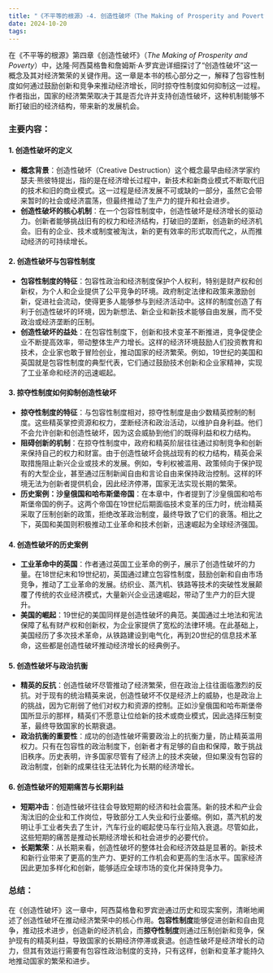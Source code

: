 ```yaml
---
title: "《不平等的根源》-4. 创造性破坏（The Making of Prosperity and Poverty）"
date: 2024-10-20
tags: 
---
```

在《不平等的根源》第四章《创造性破坏》（*The Making of Prosperity and Poverty*）中，达隆·阿西莫格鲁和詹姆斯·A·罗宾逊详细探讨了“创造性破坏”这一概念及其对经济繁荣的关键作用。这一章是本书的核心部分之一，解释了包容性制度如何通过鼓励创新和竞争来推动经济增长，同时掠夺性制度如何抑制这一过程。作者指出，国家的经济繁荣取决于其是否允许并支持创造性破坏，这种机制能够不断打破旧的经济结构，带来新的发展机会。

### 主要内容：

#### 1. **创造性破坏的定义**
   - **概念背景**：创造性破坏（Creative Destruction）这个概念最早由经济学家约瑟夫·熊彼特提出，指的是在经济增长过程中，新技术和新商业模式不断取代旧的技术和旧的商业模式。这一过程是经济发展不可或缺的一部分，虽然它会带来暂时的社会或经济震荡，但最终推动了生产力的提升和社会进步。
   - **创造性破坏的核心机制**：在一个包容性制度中，创造性破坏是经济增长的驱动力。创新者能够挑战旧有的权力和经济结构，打破旧的垄断，创造新的经济机会。旧有的企业、技术或制度被淘汰，新的更有效率的形式取而代之，从而推动经济的可持续增长。

#### 2. **创造性破坏与包容性制度**
   - **包容性制度的特征**：包容性政治和经济制度保护个人权利，特别是财产权和创新权，为个人和企业提供了公平竞争的环境。政府制定法律和政策来激励创新，促进社会流动，使得更多人能够参与到经济活动中。这样的制度创造了有利于创造性破坏的环境，因为新想法、新企业和新技术能够自由发展，而不受政治或经济垄断的压制。
   - **创造性破坏的益处**：在包容性制度下，创新和技术变革不断推进，竞争促使企业不断提高效率，带动整体生产力增长。这样的经济环境鼓励人们投资教育和技术，企业家也敢于冒险创业，推动国家的经济繁荣。例如，19世纪的美国和英国就是包容性制度的典型代表，它们通过鼓励技术创新和企业家精神，实现了工业革命和经济的迅速崛起。

#### 3. **掠夺性制度如何抑制创造性破坏**
   - **掠夺性制度的特征**：与包容性制度相对，掠夺性制度是由少数精英控制的制度。这些精英掌控资源和权力，垄断经济和政治活动，以维护自身利益。他们不会允许创新和创造性破坏，因为这会威胁到他们的既得利益和权力结构。
   - **阻碍创新的机制**：在掠夺性制度中，政府和精英阶层往往通过抑制竞争和创新来保持自己的权力和财富。由于创造性破坏会挑战现有的权力结构，精英会采取措施阻止新兴企业或技术的发展。例如，专利权被滥用、政策倾向于保护现有的大型企业，甚至通过压制新闻自由和言论自由来保持政治控制。这样的环境无法为创新者提供机会，因此经济停滞，国家无法实现长期的繁荣。
   - **历史案例：沙皇俄国和哈布斯堡帝国**：在本章中，作者提到了沙皇俄国和哈布斯堡帝国的例子。这两个帝国在19世纪后期面临技术变革的压力时，统治精英采取了压制创新的政策，拒绝改革政治制度，最终导致了它们的衰落。相比之下，英国和美国则积极推动工业革命和技术创新，迅速崛起为全球经济强国。

#### 4. **创造性破坏的历史案例**
   - **工业革命中的英国**：作者通过英国工业革命的例子，展示了创造性破坏的力量。在18世纪末和19世纪初，英国通过建立包容性制度，鼓励创新和自由市场竞争，推动了工业革命的发展。纺织业、蒸汽机、铁路等技术的突破性发展颠覆了传统的农业经济模式，大量新兴企业迅速崛起，带动了生产力的巨大提升。
   - **美国的崛起**：19世纪的美国同样是创造性破坏的典范。美国通过土地法和宪法保障了私有财产权和创新权，为企业家提供了宽松的法律环境。在此基础上，美国经历了多次技术革命，从铁路建设到电气化，再到20世纪的信息技术革命，这些都是创造性破坏推动经济增长的经典例子。

#### 5. **创造性破坏与政治抗衡**
   - **精英的反抗**：创造性破坏尽管推动了经济繁荣，但在政治上往往面临激烈的反抗。对于现有的统治精英来说，创造性破坏不仅是经济上的威胁，也是政治上的挑战，因为它削弱了他们对权力和资源的控制。正如沙皇俄国和哈布斯堡帝国所显示的那样，精英们不愿意让位给新的技术或商业模式，因此选择压制变革，最终导致国家的长期衰退。
   - **政治抗衡的重要性**：成功的创造性破坏需要政治上的抗衡力量，防止精英滥用权力。只有在包容性的政治制度下，创新者才有足够的自由和保障，敢于挑战旧秩序。历史表明，许多国家尽管有了经济上的技术突破，但如果没有包容的政治制度，创新的成果往往无法转化为长期的经济增长。

#### 6. **创造性破坏的短期痛苦与长期利益**
   - **短期冲击**：创造性破坏往往会导致短期的经济和社会震荡。新的技术和产业会淘汰旧的企业和工作岗位，导致部分工人失业和行业萎缩。例如，蒸汽机的发明让手工业者失去了生计，汽车行业的崛起使马车行业陷入衰退。尽管如此，这些短期的痛苦是推动长期经济增长和社会进步的必要代价。
   - **长期繁荣**：从长期来看，创造性破坏的整体社会和经济效益是显著的。新技术和新行业带来了更高的生产力、更好的工作机会和更高的生活水平。国家经济因此更加多样化和创新，能够适应全球市场的变化并保持竞争力。

### 总结：
在《创造性破坏》这一章中，阿西莫格鲁和罗宾逊通过历史和现实案例，清晰地阐述了创造性破坏在推动经济繁荣中的核心作用。**包容性制度**能够促进创新和自由竞争，推动技术进步，创造新的经济机会，而**掠夺性制度**则通过压制创新和竞争，保护现有的精英利益，导致国家的长期经济停滞或衰退。创造性破坏是经济增长的动力，但其有效运行需要有包容性政治制度的支持，只有这样，创新和变革才能持久地推动国家的繁荣和进步。
